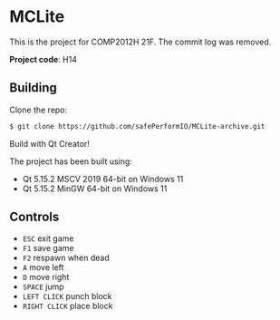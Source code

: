 # MCLite

This is the project for COMP2012H 21F. The commit log was removed.

**Project code**: H14

## Building

Clone the repo:

``` sh
$ git clone https://github.com/safePerformIO/MCLite-archive.git
```

Build with Qt Creator!

The project has been built using:

- Qt 5.15.2 MSCV 2019 64-bit on Windows 11
- Qt 5.15.2 MinGW 64-bit on Windows 11

## Controls

- `ESC` exit game
- `F1` save game
- `F2` respawn when dead
- `A` move left
- `D` move right
- `SPACE` jump
- `LEFT CLICK` punch block
- `RIGHT CLICK` place block
